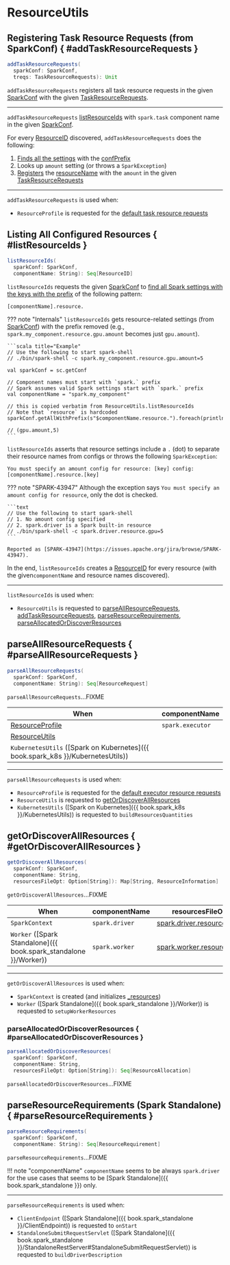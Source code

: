 # ResourceUtils

## Registering Task Resource Requests (from SparkConf) { #addTaskResourceRequests }

```scala
addTaskResourceRequests(
  sparkConf: SparkConf,
  treqs: TaskResourceRequests): Unit
```

`addTaskResourceRequests` registers all task resource requests in the given [SparkConf](../SparkConf.md) with the given [TaskResourceRequests](TaskResourceRequests.md).

---

`addTaskResourceRequests` [listResourceIds](#listResourceIds) with `spark.task` component name in the given [SparkConf](../SparkConf.md).

For every [ResourceID](ResourceID.md) discovered, `addTaskResourceRequests` does the following:

1. [Finds all the settings](../SparkConf.md#getAllWithPrefix) with the [confPrefix](ResourceID.md#confPrefix)
1. Looks up `amount` setting (or throws a `SparkException`)
1. [Registers](TaskResourceRequests.md#resource) the [resourceName](ResourceID.md#resourceName) with the `amount` in the given [TaskResourceRequests](TaskResourceRequests.md)

---

`addTaskResourceRequests` is used when:

* `ResourceProfile` is requested for the [default task resource requests](ResourceProfile.md#getDefaultTaskResources)

## Listing All Configured Resources { #listResourceIds }

```scala
listResourceIds(
  sparkConf: SparkConf,
  componentName: String): Seq[ResourceID]
```

`listResourceIds` requests the given [SparkConf](../SparkConf.md) to [find all Spark settings with the keys with the prefix](../SparkConf.md#getAllWithPrefix) of the following pattern:

```text
[componentName].resource.
```

??? note "Internals"
    `listResourceIds` gets resource-related settings (from [SparkConf](../SparkConf.md)) with the prefix removed (e.g., `spark.my_component.resource.gpu.amount` becomes just `gpu.amount`).

    ```scala title="Example"
    // Use the following to start spark-shell
    // ./bin/spark-shell -c spark.my_component.resource.gpu.amount=5
    
    val sparkConf = sc.getConf

    // Component names must start with `spark.` prefix
    // Spark assumes valid Spark settings start with `spark.` prefix
    val componentName = "spark.my_component"

    // this is copied verbatim from ResourceUtils.listResourceIds
    // Note that `resource` is hardcoded
    sparkConf.getAllWithPrefix(s"$componentName.resource.").foreach(println)

    // (gpu.amount,5)
    ```

`listResourceIds` asserts that resource settings include a `.` (dot) to separate their resource names from configs or throws the following `SparkException`:

```text
You must specify an amount config for resource: [key] config: [componentName].resource.[key]
```

??? note "SPARK-43947"
    Although the exception says `You must specify an amount config for resource`, only the dot is checked.

    ```text
    // Use the following to start spark-shell
    // 1. No amount config specified
    // 2. spark.driver is a Spark built-in resource
    // ./bin/spark-shell -c spark.driver.resource.gpu=5
    ```

    Reported as [SPARK-43947](https://issues.apache.org/jira/browse/SPARK-43947).

In the end, `listResourceIds` creates a [ResourceID](ResourceID.md) for every resource (with the given`componentName` and resource names discovered).

---

`listResourceIds` is used when:

* `ResourceUtils` is requested to [parseAllResourceRequests](#parseAllResourceRequests), [addTaskResourceRequests](#addTaskResourceRequests), [parseResourceRequirements](#parseResourceRequirements), [parseAllocatedOrDiscoverResources](#parseAllocatedOrDiscoverResources)

## parseAllResourceRequests { #parseAllResourceRequests }

```scala
parseAllResourceRequests(
  sparkConf: SparkConf,
  componentName: String): Seq[ResourceRequest]
```

`parseAllResourceRequests`...FIXME

When | componentName
-----|--------------
 [ResourceProfile](ResourceProfile.md#getDefaultExecutorResources) | `spark.executor`
 [ResourceUtils](#getOrDiscoverAllResources) |
 `KubernetesUtils` ([Spark on Kubernetes]({{ book.spark_k8s }}/KubernetesUtils)) |

---

`parseAllResourceRequests` is used when:

* `ResourceProfile` is requested for the [default executor resource requests](ResourceProfile.md#getDefaultExecutorResources)
* `ResourceUtils` is requested to [getOrDiscoverAllResources](#getOrDiscoverAllResources)
* `KubernetesUtils` ([Spark on Kubernetes]({{ book.spark_k8s }}/KubernetesUtils)) is requested to `buildResourcesQuantities`

## getOrDiscoverAllResources { #getOrDiscoverAllResources }

```scala
getOrDiscoverAllResources(
  sparkConf: SparkConf,
  componentName: String,
  resourcesFileOpt: Option[String]): Map[String, ResourceInformation]
```

`getOrDiscoverAllResources`...FIXME

When | componentName | resourcesFileOpt
-----|---------------|-----------------
 `SparkContext` | `spark.driver` | [spark.driver.resourcesFile](../configuration-properties.md#spark.driver.resourcesFile)
 `Worker` ([Spark Standalone]({{ book.spark_standalone }}/Worker)) | `spark.worker` | [spark.worker.resourcesFile](../configuration-properties.md#spark.worker.resourcesFile)

---

`getOrDiscoverAllResources` is used when:

* `SparkContext` is created (and initializes [_resources](../SparkContext.md#_resources))
* `Worker` ([Spark Standalone]({{ book.spark_standalone }}/Worker)) is requested to `setupWorkerResources`

### parseAllocatedOrDiscoverResources { #parseAllocatedOrDiscoverResources }

```scala
parseAllocatedOrDiscoverResources(
  sparkConf: SparkConf,
  componentName: String,
  resourcesFileOpt: Option[String]): Seq[ResourceAllocation]
```

`parseAllocatedOrDiscoverResources`...FIXME

## parseResourceRequirements (Spark Standalone) { #parseResourceRequirements }

```scala
parseResourceRequirements(
  sparkConf: SparkConf,
  componentName: String): Seq[ResourceRequirement]
```

`parseResourceRequirements`...FIXME

!!! note "componentName"
    `componentName` seems to be always `spark.driver` for the use cases that seems to be [Spark Standalone]({{ book.spark_standalone }}) only.

---

`parseResourceRequirements` is used when:

* `ClientEndpoint` ([Spark Standalone]({{ book.spark_standalone }}/ClientEndpoint)) is requested to `onStart`
* `StandaloneSubmitRequestServlet` ([Spark Standalone]({{ book.spark_standalone }}/StandaloneRestServer#StandaloneSubmitRequestServlet)) is requested to `buildDriverDescription`
